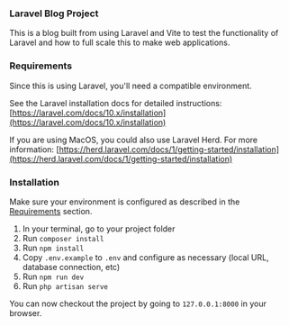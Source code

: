 ### Laravel Blog Project

This is a blog built from using Laravel and Vite to test the functionality of Laravel and how to full scale this to make web applications.

### Requirements

Since this is using Laravel, you'll need a compatible environment.

See the Laravel installation docs for detailed instructions: [https://laravel.com/docs/10.x/installation](https://laravel.com/docs/10.x/installation)

If you are using MacOS, you could also use Laravel Herd. For more information: [https://herd.laravel.com/docs/1/getting-started/installation](https://herd.laravel.com/docs/1/getting-started/installation)

### Installation

Make sure your environment is configured as described in the [Requirements](#requirements) section.

1. In your terminal, go to your project folder
2. Run `composer install`
3. Run `npm install`
4. Copy `.env.example` to `.env` and configure as necessary (local URL, database connection, etc)
5. Run `npm run dev`
6. Run `php artisan serve`

You can now checkout the project by going to `127.0.0.1:8000` in your browser.

